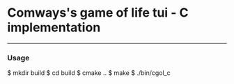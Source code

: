 # Comways's game of life tui - C implementation
---

### Usage

$ mkdir build
$ cd build
$ cmake ..
$ make
$ ./bin/cgol_c
